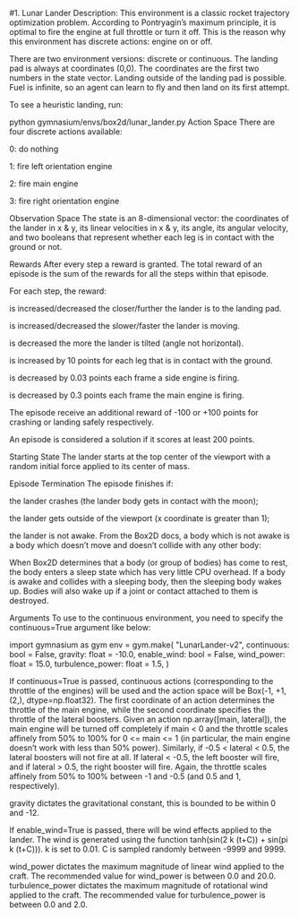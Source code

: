 
#1. Lunar Lander
Description:
This environment is a classic rocket trajectory optimization problem. According to Pontryagin’s maximum principle, it is optimal to fire the engine at full throttle or turn it off. This is the reason why this environment has discrete actions: engine on or off.

There are two environment versions: discrete or continuous. The landing pad is always at coordinates (0,0). The coordinates are the first two numbers in the state vector. Landing outside of the landing pad is possible. Fuel is infinite, so an agent can learn to fly and then land on its first attempt.

To see a heuristic landing, run:

python gymnasium/envs/box2d/lunar_lander.py
Action Space
There are four discrete actions available:

0: do nothing

1: fire left orientation engine

2: fire main engine

3: fire right orientation engine

Observation Space
The state is an 8-dimensional vector: the coordinates of the lander in x & y, its linear velocities in x & y, its angle, its angular velocity, and two booleans that represent whether each leg is in contact with the ground or not.

Rewards
After every step a reward is granted. The total reward of an episode is the sum of the rewards for all the steps within that episode.

For each step, the reward:

is increased/decreased the closer/further the lander is to the landing pad.

is increased/decreased the slower/faster the lander is moving.

is decreased the more the lander is tilted (angle not horizontal).

is increased by 10 points for each leg that is in contact with the ground.

is decreased by 0.03 points each frame a side engine is firing.

is decreased by 0.3 points each frame the main engine is firing.

The episode receive an additional reward of -100 or +100 points for crashing or landing safely respectively.

An episode is considered a solution if it scores at least 200 points.

Starting State
The lander starts at the top center of the viewport with a random initial force applied to its center of mass.

Episode Termination
The episode finishes if:

the lander crashes (the lander body gets in contact with the moon);

the lander gets outside of the viewport (x coordinate is greater than 1);

the lander is not awake. From the Box2D docs, a body which is not awake is a body which doesn’t move and doesn’t collide with any other body:

When Box2D determines that a body (or group of bodies) has come to rest, the body enters a sleep state which has very little CPU overhead. If a body is awake and collides with a sleeping body, then the sleeping body wakes up. Bodies will also wake up if a joint or contact attached to them is destroyed.

Arguments
To use to the continuous environment, you need to specify the continuous=True argument like below:

import gymnasium as gym
env = gym.make(
    "LunarLander-v2",
    continuous: bool = False,
    gravity: float = -10.0,
    enable_wind: bool = False,
    wind_power: float = 15.0,
    turbulence_power: float = 1.5,
)

If continuous=True is passed, continuous actions (corresponding to the throttle of the engines) will be used and the action space will be Box(-1, +1, (2,), dtype=np.float32). The first coordinate of an action determines the throttle of the main engine, while the second coordinate specifies the throttle of the lateral boosters. Given an action np.array([main, lateral]), the main engine will be turned off completely if main < 0 and the throttle scales affinely from 50% to 100% for 0 <= main <= 1 (in particular, the main engine doesn’t work with less than 50% power). Similarly, if -0.5 < lateral < 0.5, the lateral boosters will not fire at all. If lateral < -0.5, the left booster will fire, and if lateral > 0.5, the right booster will fire. Again, the throttle scales affinely from 50% to 100% between -1 and -0.5 (and 0.5 and 1, respectively).

gravity dictates the gravitational constant, this is bounded to be within 0 and -12.

If enable_wind=True is passed, there will be wind effects applied to the lander. The wind is generated using the function tanh(sin(2 k (t+C)) + sin(pi k (t+C))). k is set to 0.01. C is sampled randomly between -9999 and 9999.

wind_power dictates the maximum magnitude of linear wind applied to the craft. The recommended value for wind_power is between 0.0 and 20.0. turbulence_power dictates the maximum magnitude of rotational wind applied to the craft. The recommended value for turbulence_power is between 0.0 and 2.0. 
  
